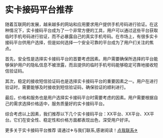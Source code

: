 # 实卡接码平台推荐

随着互联网的发展，越来越多的网站和应用要求用户提供手机号码进行验证。在这种情况下，实卡接码平台成为了一个非常方便的工具，用户可以通过这些平台获取临时手机号码进行验证，而不必暴露自己的真实手机号码。在市场上，有很多实卡接码平台供用户选择，但是如何选择一个安全可靠的平台成为了用户们关注的焦点。

首先，安全性是选择实卡接码平台的首要考虑因素。用户需要确保所选择的平台能够保护用户的隐私信息不被泄露，而且提供的临时手机号码能够稳定可靠地接收短信验证码。

其次，稳定的接收短信验证码也是选择实卡接码平台的重要因素之一。用户在进行验证时，需要能够及时接收到短信验证码，确保验证的顺利进行。

最后，价格和服务也是用户选择实卡接码平台时需要考虑的因素。用户需要根据自己的需求选择价格适中，服务质量好的实卡接码平台。

综合考虑以上因素，我们推荐以下几个实卡接码平台：XX平台、XX平台、XX平台。它们在安全性、稳定性和价格方面都表现出色，深受用户好评。

更多关于实卡接码平台推荐 请通过✈与我们联系,感谢阅读！[点我联系✈](https://www.G208.com)